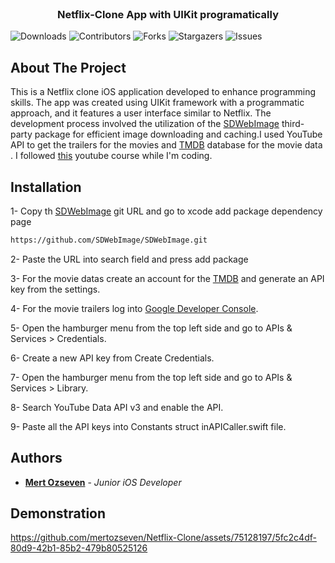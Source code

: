 <br/>
<p align="center">
  <h3 align="center">Netflix-Clone App with UIKit programatically</h3>

</p>

![Downloads](https://img.shields.io/github/downloads/mertozseven/Netflix-Clone/total) ![Contributors](https://img.shields.io/github/contributors/mertozseven/Netflix-Clone?color=dark-green) ![Forks](https://img.shields.io/github/forks/mertozseven/Netflix-Clone?style=social) ![Stargazers](https://img.shields.io/github/stars/mertozseven/Netflix-Clone?style=social) ![Issues](https://img.shields.io/github/issues/mertozseven/Netflix-Clone) 

## About The Project

This is a Netflix clone iOS application developed to enhance programming skills. The app was created using UIKit framework with a programmatic approach, and it features a user interface similar to Netflix. The development process involved the utilization of the [SDWebImage](https://github.com/SDWebImage/SDWebImage) third-party package for efficient image downloading and caching.I used YouTube API to get the trailers for the movies and [TMDB](https://www.themoviedb.org) database for the movie data . I followed [this](https://youtu.be/KCgYDCKqato?si=TkqJUiuyjpCnVaG9) youtube course while I'm coding.

## Installation

1- Copy th [SDWebImage](https://github.com/SDWebImage/SDWebImage) git URL and go to xcode add package dependency page 

```sh
https://github.com/SDWebImage/SDWebImage.git
```

2- Paste the URL into search field and press add package

3- For the movie datas create an account for the [TMDB](https://www.themoviedb.org) and generate an API key from the settings.

4- For the movie trailers log into [Google Developer Console](https://www.google.com/url?sa=t&rct=j&q=&esrc=s&source=web&cd=&cad=rja&uact=8&ved=2ahUKEwj4rrOBwYmDAxV_bPEDHfM_BwAQFnoECA0QAQ&url=https%3A%2F%2Fconsole.developers.google.com%2Fproject&usg=AOvVaw3jegf9bV1SjBHNJBILITEZ&opi=89978449).

5- Open the hamburger menu from the top left side and go to APIs & Services > Credentials.

6- Create a new API key from Create Credentials.

7- Open the hamburger menu from the top left side and go to APIs & Services > Library.

8- Search YouTube Data API v3 and enable the API.

9- Paste all the API keys into Constants struct inAPICaller.swift file.

## Authors

* **[Mert Ozseven](https://github.com/mertozseven/)** - *Junior iOS Developer*

## Demonstration

https://github.com/mertozseven/Netflix-Clone/assets/75128197/5fc2c4df-80d9-42b1-85b2-479b80525126




